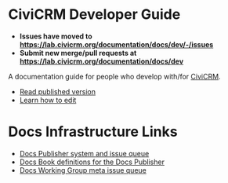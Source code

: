 # CiviCRM Developer Guide

* **Issues have moved to https://lab.civicrm.org/documentation/docs/dev/-/issues**
* **Submit new merge/pull requests at  https://lab.civicrm.org/documentation/docs/dev**

A documentation guide for people who develop with/for [CiviCRM](https://civicrm.org).

-   [Read published version](http://docs.civicrm.org/dev/en/master)
-   [Learn how to edit](https://docs.civicrm.org/dev/en/master/documentation/#how-to-edit)

# Docs Infrastructure Links

-   [Docs Publisher system and issue queue](https://lab.civicrm.org/documentation/docs-publisher)
-   [Docs Book definitions for the Docs Publisher](https://lab.civicrm.org/documentation/docs-books)
-   [Docs Working Group meta issue queue](https://lab.civicrm.org/documentation/meta)
